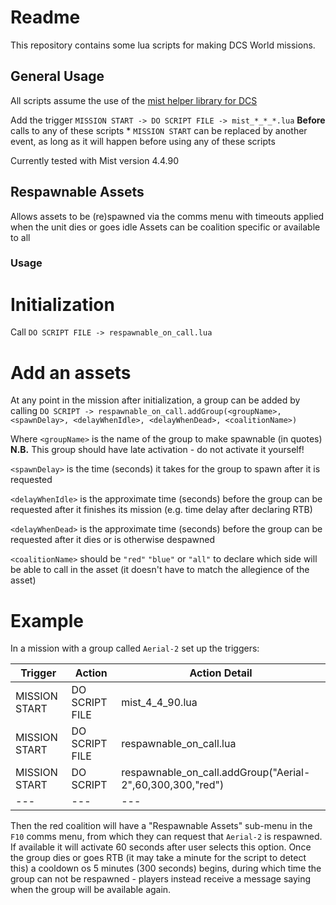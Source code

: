 # Readme

This repository contains some lua scripts for making DCS World missions.

## General Usage
All scripts assume the use of the [mist helper library for DCS](https://github.com/mrSkortch/MissionScriptingTools/releases)

Add the trigger `MISSION START -> DO SCRIPT FILE -> mist_*_*_*.lua`
**Before** calls to any of these scripts
\* `MISSION START` can be replaced by another event, as long as it will happen before using any of these scripts

Currently tested with Mist version 4.4.90

## Respawnable Assets
Allows assets to be (re)spawned via the comms menu with timeouts applied when the unit dies or goes idle
Assets can be coalition specific or available to all
### Usage

Initialization
=====
Call `DO SCRIPT FILE -> respawnable_on_call.lua`

Add an assets
====
At any point in the mission after initialization, a group can be added by calling `DO SCRIPT -> respawnable_on_call.addGroup(<groupName>, <spawnDelay>, <delayWhenIdle>, <delayWhenDead>, <coalitionName>)`

Where
`<groupName>` is the name of the group to make spawnable (in quotes)
**N.B.** This group should have late activation - do not activate it yourself!

`<spawnDelay>` is the time (seconds) it takes for the group to spawn after it is requested

`<delayWhenIdle>` is the approximate time (seconds) before the group can be requested after it finishes its mission 
(e.g. time delay after declaring RTB)

`<delayWhenDead>` is the approximate time (seconds) before the group can be requested after it dies or is otherwise despawned

`<coalitionName>` should be `"red"` `"blue"` or `"all"` to declare which side will be able to call in the asset (it doesn't have to match the allegience of the asset)

Example
=====

In a mission with a group called `Aerial-2` set up the triggers:

|Trigger|Action|Action Detail|
|---|---|---|
|MISSION START|DO SCRIPT FILE|mist_4_4_90.lua|
|MISSION START|DO SCRIPT FILE|respawnable_on_call.lua|
|MISSION START|DO SCRIPT|respawnable_on_call.addGroup("Aerial-2",60,300,300,"red")|
|---|---|---|


Then the red coalition will have a "Respawnable Assets" sub-menu in the `F10` comms menu,
from which they can request that `Aerial-2` is respawned. If available it will activate 
60 seconds after user selects this option. Once the group dies or goes RTB (it may take a minute for the script to detect this) a cooldown os 5 minutes (300 seconds) begins, during which time the group can not be respawned - players instead receive a message saying when the group will be available again.
